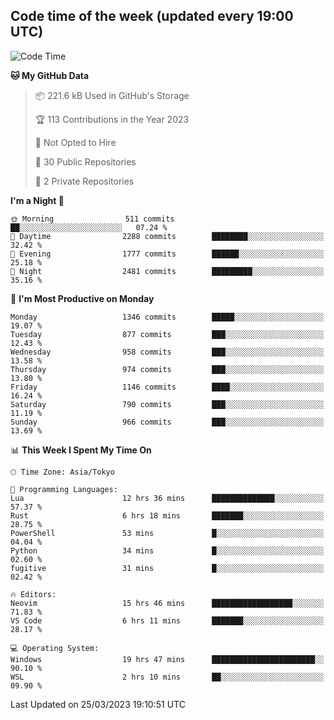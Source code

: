 ## Code time of the week (updated every 19:00 UTC)

<!--START_SECTION:waka-->
![Code Time](http://img.shields.io/badge/Code%20Time-1%2C688%20hrs%2026%20mins-blue)

**🐱 My GitHub Data** 

> 📦 221.6 kB Used in GitHub's Storage 
 > 
> 🏆 113 Contributions in the Year 2023
 > 
> 🚫 Not Opted to Hire
 > 
> 📜 30 Public Repositories 
 > 
> 🔑 2 Private Repositories 
 > 
**I'm a Night 🦉** 

```text
🌞 Morning                511 commits         ██░░░░░░░░░░░░░░░░░░░░░░░   07.24 % 
🌆 Daytime                2288 commits        ████████░░░░░░░░░░░░░░░░░   32.42 % 
🌃 Evening                1777 commits        ██████░░░░░░░░░░░░░░░░░░░   25.18 % 
🌙 Night                  2481 commits        █████████░░░░░░░░░░░░░░░░   35.16 % 
```
📅 **I'm Most Productive on Monday** 

```text
Monday                   1346 commits        █████░░░░░░░░░░░░░░░░░░░░   19.07 % 
Tuesday                  877 commits         ███░░░░░░░░░░░░░░░░░░░░░░   12.43 % 
Wednesday                958 commits         ███░░░░░░░░░░░░░░░░░░░░░░   13.58 % 
Thursday                 974 commits         ███░░░░░░░░░░░░░░░░░░░░░░   13.80 % 
Friday                   1146 commits        ████░░░░░░░░░░░░░░░░░░░░░   16.24 % 
Saturday                 790 commits         ███░░░░░░░░░░░░░░░░░░░░░░   11.19 % 
Sunday                   966 commits         ███░░░░░░░░░░░░░░░░░░░░░░   13.69 % 
```


📊 **This Week I Spent My Time On** 

```text
🕑︎ Time Zone: Asia/Tokyo

💬 Programming Languages: 
Lua                      12 hrs 36 mins      ██████████████░░░░░░░░░░░   57.37 % 
Rust                     6 hrs 18 mins       ███████░░░░░░░░░░░░░░░░░░   28.75 % 
PowerShell               53 mins             █░░░░░░░░░░░░░░░░░░░░░░░░   04.04 % 
Python                   34 mins             █░░░░░░░░░░░░░░░░░░░░░░░░   02.60 % 
fugitive                 31 mins             █░░░░░░░░░░░░░░░░░░░░░░░░   02.42 % 

🔥 Editors: 
Neovim                   15 hrs 46 mins      ██████████████████░░░░░░░   71.83 % 
VS Code                  6 hrs 11 mins       ███████░░░░░░░░░░░░░░░░░░   28.17 % 

💻 Operating System: 
Windows                  19 hrs 47 mins      ███████████████████████░░   90.10 % 
WSL                      2 hrs 10 mins       ██░░░░░░░░░░░░░░░░░░░░░░░   09.90 % 
```


 Last Updated on 25/03/2023 19:10:51 UTC
<!--END_SECTION:waka-->